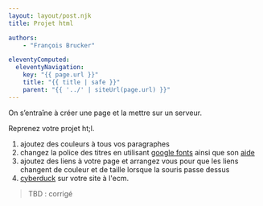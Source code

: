 ```yaml
---
layout: layout/post.njk
title: Projet html

authors:
    - "François Brucker"

eleventyComputed:
  eleventyNavigation:
    key: "{{ page.url }}"
    title: "{{ title | safe }}"
    parent: "{{ '../' | siteUrl(page.url) }}"
---
```


<!-- début résumé -->

On s’entraîne à créer une page et la mettre sur un serveur.

<!-- fin résumé -->

Reprenez votre projet ht;l.

1. ajoutez des couleurs à tous vos paragraphes
2. changez la police des titres en utilisant [google fonts](https://fonts.google.com/) ainsi que son [aide](https://developers.google.com/fonts/docs/getting_started?hl=fr)
3. ajoutez des liens à votre page et arrangez vous pour que les liens  changent de couleur et de taille lorsque la souris passe dessus
4. [cyberduck](https://cyberduck.io/) sur votre site à l'ecm.

> TBD : corrigé
